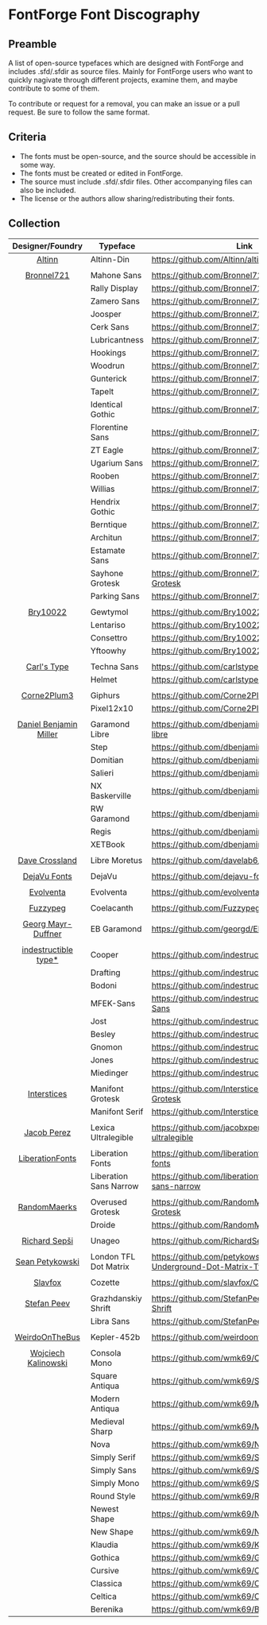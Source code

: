 # FontForge Font Discography

## Preamble

A list of open-source typefaces which are designed with FontForge and includes .sfd/.sfdir as source files. Mainly for FontForge users who want to quickly nagivate through different projects, examine them, and maybe contribute to some of them.

To contribute or request for a removal, you can make an issue or a pull request. Be sure to follow the same format.

## Criteria

- The fonts must be open-source, and the source should be accessible in some way.
- The fonts must be created or edited in FontForge.
- The source must include .sfd/.sfdir files. Other accompanying files can also be included.
- The license or the authors allow sharing/redistributing their fonts.

## Collection
| Designer/Foundry | Typeface | Link |
| :---: | --- | --- |
| [Altinn](https://github.com/Altinn) | Altinn-Din | https://github.com/Altinn/altinn-din |
| | | |
| [Bronnel721](https://github.com/Bronnel721) | Mahone Sans | https://github.com/Bronnel721/Mahone-Sans |
| | Rally Display | https://github.com/Bronnel721/Rally-Display |
| | Zamero Sans | https://github.com/Bronnel721/Zamero-Sans |
| | Joosper | https://github.com/Bronnel721/Joosper |
| | Cerk Sans | https://github.com/Bronnel721/Cerk-Sans |
| | Lubricantness | https://github.com/Bronnel721/Lubricantness |
| | Hookings | https://github.com/Bronnel721/Hookings |
| | Woodrun | https://github.com/Bronnel721/Woodrun |
| | Gunterick | https://github.com/Bronnel721/Gunterick |
| | Tapelt | https://github.com/Bronnel721/TapeIt |
| | Identical Gothic | https://github.com/Bronnel721/Identical-Gothic |
| | Florentine Sans | https://github.com/Bronnel721/Florentin-Sans |
| | ZT Eagle | https://github.com/Bronnel721/ZT-Eagle |
| | Ugarium Sans | https://github.com/Bronnel721/Ugarium-Sans |
| | Rooben | https://github.com/Bronnel721/Rooben |
| | Willias | https://github.com/Bronnel721/Willias |
| | Hendrix Gothic | https://github.com/Bronnel721/Hendrix-Gothic |
| | Berntique | https://github.com/Bronnel721/Berntiqua |
| | Architun | https://github.com/Bronnel721/Architun |
| | Estamate Sans | https://github.com/Bronnel721/Estamate-Sans |
| | Sayhone Grotesk | https://github.com/Bronnel721/Sayhone-Grotesk |
| | Parking Sans | https://github.com/Bronnel721/Parking-Sans |
| | | |
| [Bry10022](https://github.com/Bry10022) | Gewtymol | https://github.com/Bry10022/Gewtymol |
| | Lentariso | https://github.com/Bry10022/Lentariso |
| | Consettro | https://github.com/Bry10022/Consettro |
| | Yftoowhy | https://github.com/Bry10022/YftoowhyFont |
| | | |
| [Carl's Type](https://github.com/carlstype) | Techna Sans | https://github.com/carlstype/techna-sans |
| | Helmet | https://github.com/carlstype/helmet |
| | | |
| [Corne2Plum3](https://github.com/Corne2Plum3) | Giphurs | https://github.com/Corne2Plum3/Giphurs |
| | Pixel12x10 | https://github.com/Corne2Plum3/Pixel12x10 |
| | | |
| [Daniel Benjamin Miller](https://github.com/dbenjaminmiller) | Garamond Libre | https://github.com/dbenjaminmiller/garamond-libre |
| | Step | https://github.com/dbenjaminmiller/step |
| | Domitian | https://github.com/dbenjaminmiller/domitian |
| | Salieri | https://github.com/dbenjaminmiller/salieri |
| | NX Baskerville | https://github.com/dbenjaminmiller/NXBaskerville |
| | RW Garamond | https://github.com/dbenjaminmiller/rwgaramond |
| | Regis | https://github.com/dbenjaminmiller/regis |
| | XETBook | https://github.com/dbenjaminmiller/xetbook |
| | | |
| [Dave Crossland](https://github.com/davelab6) | Libre Moretus | https://github.com/davelab6/libre-moretus |
| | | |
| [DejaVu Fonts](https://github.com/dejavu-fonts) | DejaVu | https://github.com/dejavu-fonts/dejavu-fonts |
| | | |
| [Evolventa](https://github.com/evolventa) | Evolventa | https://github.com/evolventa/evolventa |
| | | |
| [Fuzzypeg](https://github.com/Fuzzypeg) | Coelacanth | https://github.com/Fuzzypeg/Coelacanth |
| | | |
| [Georg Mayr-Duffner](https://github.com/georgd) | EB Garamond | https://github.com/georgd/EB-Garamond |
| | | |
| [indestructible type*](https://github.com/indestructible-type) | Cooper | https://github.com/indestructible-type/Cooper |
| | Drafting | https://github.com/indestructible-type/Drafting |
| | Bodoni | https://github.com/indestructible-type/Bodoni |
| | MFEK-Sans | https://github.com/indestructible-type/MFEK-Sans |
| | Jost | https://github.com/indestructible-type/Jost |
| | Besley | https://github.com/indestructible-type/Besley |
| | Gnomon | https://github.com/indestructible-type/Gnomon |
| | Jones | https://github.com/indestructible-type/Jones |
| | Miedinger | https://github.com/indestructible-type/Miedinger |
| | | |
| [Interstices](https://github.com/Interstices-) | Manifont Grotesk | https://github.com/Interstices-/Manifont-Grotesk |
| | Manifont Serif | https://github.com/Interstices-/Manifont-Serif |
| | | |
| [Jacob Perez](https://github.com/jacobxperez) | Lexica Ultralegible | https://github.com/jacobxperez/lexica-ultralegible |
| | | |
| [LiberationFonts](https://github.com/liberationfonts) | Liberation Fonts | https://github.com/liberationfonts/liberation-fonts |
| | Liberation Sans Narrow | https://github.com/liberationfonts/liberation-sans-narrow |
| | | |
| [RandomMaerks](https://github.com/RandomMaerks) | Overused Grotesk | https://github.com/RandomMaerks/Overused-Grotesk |
| | Droide | https://github.com/RandomMaerks/Droide |
| | | |
| [Richard Sepši](https://github.com/RichardSepsi) | Unageo | https://github.com/RichardSepsi/Unageo |
| | | |
| [Sean Petykowski](https://github.com/petykowski) | London TFL Dot Matrix | https://github.com/petykowski/London-Underground-Dot-Matrix-Typeface |
| | | |
| [Slavfox](https://github.com/slavfox) | Cozette | https://github.com/slavfox/Cozette |
| | | |
| [Stefan Peev](https://github.com/StefanPeev) | Grazhdanskiy Shrift | https://github.com/StefanPeev/Grazhdanskiy-Shrift |
| | Libra Sans | https://github.com/StefanPeev/Libra-Sans |
| | | |
| [WeirdoOnTheBus](https://github.com/weirdoonthebus) | Kepler-452b | https://github.com/weirdoonthebus/Kepler-452b |
| | | |
| [Wojciech Kalinowski](https://github.com/wmk69) | Consola Mono | https://github.com/wmk69/Consola-Mono |
| | Square Antiqua | https://github.com/wmk69/Square-Antiqua |
| | Modern Antiqua | https://github.com/wmk69/Modern-Antiqua |
| | Medieval Sharp | https://github.com/wmk69/Medieval-Sharp |
| | Nova | https://github.com/wmk69/Nova |
| | Simply Serif | https://github.com/wmk69/Simply-Serif |
| | Simply Sans | https://github.com/wmk69/Simply-Sans |
| | Simply Mono | https://github.com/wmk69/Simply-Mono |
| | Round Style | https://github.com/wmk69/Round-Style |
| | Newest Shape | https://github.com/wmk69/Newest-Shape |
| | New Shape | https://github.com/wmk69/New-Shape |
| | Klaudia | https://github.com/wmk69/Klaudia |
| | Gothica | https://github.com/wmk69/Gothica |
| | Cursive | https://github.com/wmk69/Cursive |
| | Classica | https://github.com/wmk69/Classica |
| | Celtica | https://github.com/wmk69/Celtica |
| | Berenika | https://github.com/wmk69/Berenika |
